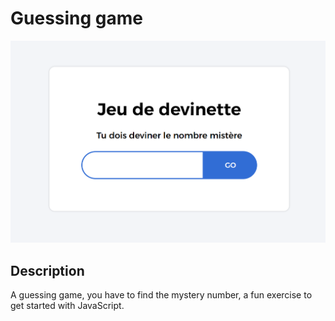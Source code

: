 # Guessing game

![Presentation](asset/presentation.png)

## Description
A guessing game, you have to find the mystery number, a fun exercise to get started with JavaScript.